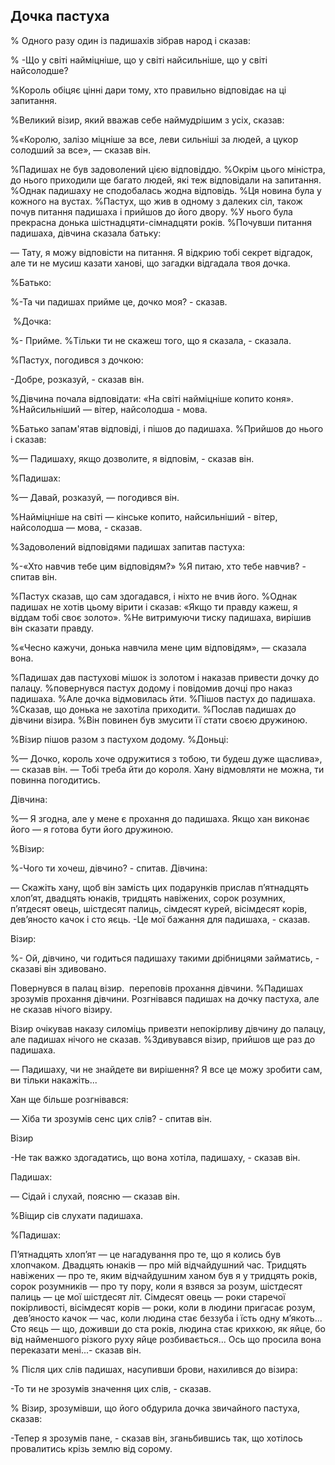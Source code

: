 ## Дочка пастуха

% Одного разу один із падишахів зібрав народ і сказав:

% -Що у світі найміцніше, що у світі найсильніше, що у світі найсолодше?

%Король обіцяє цінні дари тому, хто правильно відповідає на ці запитання.

%Великий візир, який вважав себе наймудрішим з усіх, сказав:

%«Королю, залізо міцніше за все, леви сильніші за людей, а цукор солодший за все», — сказав він.

%Падишах не був задоволений цією відповіддю.
%Окрім цього міністра, до нього приходили ще багато людей, які теж відповідали на запитання.
%Однак падишаху не сподобалась жодна відповідь.
%Ця новина була у кожного на вустах.
%Пастух, що жив в одному з далеких сіл, також почув питання падишаха і прийшов до його двору.
%У нього була прекрасна донька шістнадцяти-сімнадцяти років.
%Почувши питання падишаха, дівчина сказала батьку:

— Тату, я можу відповісти на питання.
Я відкрию тобі секрет відгадок, але ти не мусиш казати ханові, що загадки відгадала твоя дочка.

%Батько:

%-Та чи падишах прийме це, дочко моя? - сказав.

 %Дочка:

%- Прийме.
%Тільки ти не скажеш того, що я сказала, - сказала.

%Пастух, погодився з дочкою:

-Добре, розказуй, - сказав він.

%Дівчина почала відповідати: «На світі найміцніше копито коня».
%Найсильніший — вітер, найсолодша - мова.

%Батько запам'ятав відповіді, і пішов до падишаха.
%Прийшов до нього і сказав:

%— Падишаху, якщо дозволите, я відповім, - сказав він.

%Падишах:

%— Давай, розказуй, ​​— погодився він.

%Найміцніше на світі — кінське копито, найсильніший - вітер, найсолодша — мова, - сказав.

%Задоволений відповідями падишах запитав пастуха:

%-«Хто навчив тебе цим відповідям?»
%Я питаю, хто тебе навчив? - спитав він.

%Пастух сказав, що сам здогадався, і ніхто не вчив його.
%Однак падишах не хотів цьому вірити і сказав: «Якщо ти правду кажеш, я віддам тобі своє золото».
%Не витримуючи тиску падишаха, вирішив він сказати правду.

%«Чесно кажучи, донька навчила мене цим відповідям», — сказала вона.

%Падишах дав пастухові мішок із золотом і наказав привести дочку до палацу.
%повернувся пастух додому і повідомив дочці про наказ падишаха.
%Але дочка відмовилась йти.
%Пішов пастух до падишаха.
%Сказав, що донька не захотіла приходити.
%Послав падишах до дівчини візира.
%Він повинен був змусити її стати своєю дружиною.

%Візир пішов разом з пастухом додому.
%Доньці:

%— Дочко, король хоче одружитися з тобою, ти будеш дуже щаслива», — сказав він. — Тобі треба йти до короля.
Хану відмовляти не можна, ти повинна погодитись.

Дівчина:

%— Я згодна, але у мене є прохання до падишаха.
Якщо хан виконає його — я готова бути його дружиною.

%Візир:

%-Чого ти хочеш, дівчино? - спитав.
Дівчина:

— Скажіть хану, щоб він замість цих подарунків прислав п’ятнадцять хлоп’ят, двадцять юнаків, тридцять навіжених, сорок розумних, п’ятдесят овець, шістдесят палиць, сімдесят курей, вісімдесят корів, дев’яносто качок і сто яєць.
-Це мої бажання для падишаха, - сказав.

Візир:

%- Ой, дівчино, чи годиться падишаху такими дрібницями займатись, - сказаві він здивовано.

Повернувся в палац візир.
 переповів прохання дівчини.
%Падишах зрозумів прохання дівчини.
Розгнівався падишах на дочку пастуха, але не сказав нічого візиру.

Візир очікував наказу силоміць привезти непокірливу дівчину до палацу, але падишах нічого не сказав.
%Здивувався візир, прийшов ще раз до падишаха.

— Падишаху, чи не знайдете ви вирішення?
Я все це можу зробити сам, ви тільки накажіть...

Хан ще більше розгнівався:

— Хіба ти зрозумів сенс цих слів? - спитав він.

Візир

-Не так важко здогадатись, що вона хотіла, падишаху, - сказав він.

Падишах:

— Сідай і слухай, поясню — сказав він.

%Віщир сів слухати падишаха.

%Падишах:

П’ятнадцять хлоп’ят — це нагадування про те, що я колись був хлопчаком.
Двадцять юнаків — про мій відчайдушний час.
Тридцять навіжених — про те, яким відчайдушним ханом був я у тридцять років,
сорок розумників — про ту пору, коли я взявся за розум,
шістдесят палиць — це мої шістдесят літ.
Сімдесят овець — роки старечої покірливості,
вісімдесят корів — роки, коли в людини пригасає розум,
 дев’яносто качок — час, коли людина стає беззуба і їсть одну м’якоть...
Сто яєць — що, доживши до ста років, людина стає крихкою, як яйце, бо від найменшого різкого руху яйце розбивається...
Ось що просила вона переказати мені...- сказав він.

% Після цих слів падишах, насупивши брови, нахилився до візира:

-То ти не зрозумів значення цих слів, - сказав.

% Візир, зрозумівши, що його обдурила дочка звичайного пастуха, сказав:

-Тепер я зрозумів пане, - сказав він, зганьбившись так, що хотілось провалитись крізь землю від сорому.